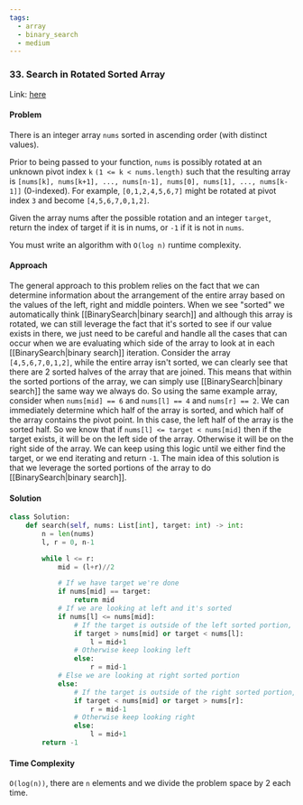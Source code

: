 ```yaml
---
tags:
  - array
  - binary_search
  - medium
---
```


### 33. Search in Rotated Sorted Array

Link: [here](https://leetcode.com/problems/search-in-rotated-sorted-array/description/)

#### Problem
There is an integer array `nums` sorted in ascending order (with distinct values).

Prior to being passed to your function, `nums` is possibly rotated at an unknown pivot index `k` `(1 <= k < nums.length)` such that the resulting array is `[nums[k], nums[k+1], ..., nums[n-1], nums[0], nums[1], ..., nums[k-1]]` (0-indexed). For example, `[0,1,2,4,5,6,7]` might be rotated at pivot index `3` and become `[4,5,6,7,0,1,2]`.

Given the array nums after the possible rotation and an integer `target`, return the index of target if it is in nums, or `-1` if it is not in `nums`.

You must write an algorithm with `O(log n)` runtime complexity.

#### Approach
The general approach to this problem relies on the fact that we can determine information about the arrangement of the entire array based on the values of the left, right and middle pointers. When we see "sorted" we automatically think [[BinarySearch|binary search]] and although this array is rotated, we can still leverage the fact that it's sorted to see if our value exists in there, we just need to be careful and handle all the cases that can occur when we are evaluating which side of the array to look at in each [[BinarySearch|binary search]] iteration.
Consider the array `[4,5,6,7,0,1,2]`, while the entire array isn't sorted, we can clearly see that there are 2 sorted halves of the array that are joined. This means that within the sorted portions of the array, we can simply use [[BinarySearch|binary search]] the same way we always do. So using the same example array, consider when `nums[mid] == 6` and `nums[l] == 4` and `nums[r] == 2`. We can immediately determine which half of the array is sorted, and which half of the array contains the pivot point. In this case, the left half of the array is the sorted half. So we know that if `nums[l] <= target < nums[mid]` then if the target exists, it will be on the left side of the array. Otherwise it will be on the right side of the array. We can keep using this logic until we either find the target, or we end iterating and return `-1`.
The main idea of this solution is that we leverage the sorted portions of the array to do [[BinarySearch|binary search]].

#### Solution
```python 
class Solution:
    def search(self, nums: List[int], target: int) -> int:
        n = len(nums)
        l, r = 0, n-1

        while l <= r:
            mid = (l+r)//2

            # If we have target we're done
            if nums[mid] == target:
                return mid
            # If we are looking at left and it's sorted
            if nums[l] <= nums[mid]:
                # If the target is outside of the left sorted portion, look right
                if target > nums[mid] or target < nums[l]:
                    l = mid+1
                # Otherwise keep looking left
                else:
                    r = mid-1
            # Else we are looking at right sorted portion
            else:
                # If the target is outside of the right sorted portion, look left
                if target < nums[mid] or target > nums[r]:
                    r = mid-1
                # Otherwise keep looking right
                else: 
                    l = mid+1
        return -1
```

#### Time Complexity
`O(log(n))`, there are `n` elements and we divide the problem space by 2 each time.